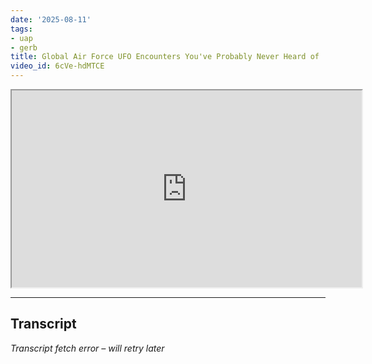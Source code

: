 ```yaml
---
date: '2025-08-11'
tags:
- uap
- gerb
title: Global Air Force UFO Encounters You've Probably Never Heard of
video_id: 6cVe-hdMTCE
---
```


<iframe width="560" height="315" src="https://www.youtube.com/embed/6cVe-hdMTCE" allowfullscreen></iframe>

---

## Transcript
*Transcript fetch error – will retry later*